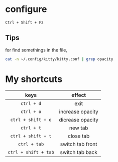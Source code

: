 # configure 

```Ctrl + Shift + F2```

## Tips

for find somethings in the file,

```sh
cat -n ~/.config/kitty/kitty.conf | grep opacity
```

# My shortcuts

| keys						| effect			|
| :-:						| :-:				|
| ```ctrl + d```			| exit				|
| ```ctrl + o```			| increase opacity	|
| ```ctrl + shift + o```	| dicrease opacity	|
| ```ctrl + t```			| new tab			|
| ```ctrl + shift + t```	| close tab			|
| ```ctrl + tab```			| switch tab front	|
| ```ctrl + shift + tab```	| switch tab back	|
